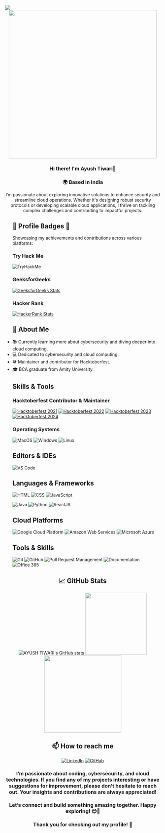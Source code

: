 <img src="https://visitor-badge.laobi.icu/badge?page_id=Ayu-hack.Ayu-hack&"  />
 
<div align="center">
<img src="https://i.giphy.com/media/v1.Y2lkPTc5MGI3NjExNHZxYWJtNmgxYTEyZHZvZTR3Z3VpdG81aTRmZnY3dnoxMGYydWZtaSZlcD12MV9pbnRlcm5hbF9naWZfYnlfaWQmY3Q9Zw/QDjpIL6oNCVZ4qzGs7/giphy.gif" width="480" height="480" >  
 
### Hi there! I'm Ayush Tiwari👋
### 🌍 Based in India

I’m passionate about exploring innovative solutions to enhance security and streamline cloud operations. Whether it's designing robust security protocols or developing scalable cloud applications, I thrive on tackling complex challenges and contributing to impactful projects.

<UL align="left">

## 🌟 Profile Badges 🌟

Showcasing my achievements and contributions across various platforms:

### Try Hack Me
<img src="https://tryhackme-badges.s3.amazonaws.com/ayushtiwari02.png" alt="TryHackMe">

### GeeksforGeeks 

[![GeeksforGeeks Stats](https://img.shields.io/badge/GeeksforGeeks-Profile-0F9D58?logo=geeksforgeeks&logoColor=white)](https://www.geeksforgeeks.org/user/ayushtiwari578)

 
### Hacker Rank 
[![HackerRank Stats](https://img.shields.io/badge/HackerRank-Profile-4F9A94?logo=hackerrank&logoColor=white)](https://www.hackerrank.com/ayushtiwari578)

</ul>
<UL align="left">

## 🚀 About Me
<li>📚 Currently learning more about cybersecurity and diving deeper into cloud computing.</li>
<li>💻 Dedicated to cybersecurity and cloud computing.</li>
<li>🛠 Maintainer and contributor for Hacktoberfest.</li>
<li>🎓 BCA graduate from Amity University.</li>

</UL>

<UL align="left">

## Skills & Tools

### Hacktoberfest Contributor & Maintainer 
[![Hacktoberfest 2021](https://img.shields.io/badge/Hacktoberfest-2021-ff6f00?style=flat-square&logo=hacktoberfest&logoColor=white&labelColor=000000)](https://hacktoberfest.digitalocean.com/)
[![Hacktoberfest 2022](https://img.shields.io/badge/Hacktoberfest-2022-ff6f00?style=flat-square&logo=hacktoberfest&logoColor=white&labelColor=000000)](https://hacktoberfest.digitalocean.com/)
[![Hacktoberfest 2023](https://img.shields.io/badge/Hacktoberfest-2023-ff6f00?style=flat-square&logo=hacktoberfest&logoColor=white&labelColor=000000)](https://hacktoberfest.digitalocean.com/)
[![Hacktoberfest 2024](https://img.shields.io/badge/Hacktoberfest-2024-ff6f00?style=flat-square&logo=hacktoberfest&logoColor=white&labelColor=000000)](https://hacktoberfest.digitalocean.com/)

### Operating Systems
![MacOS](https://img.shields.io/badge/OS-MacOS-000000?logo=apple&logoColor=white)
![Windows](https://img.shields.io/badge/OS-Windows-0078D4?logo=microsoft&logoColor=white)
![Linux](https://img.shields.io/badge/OS-Linux-FCC624?logo=linux&logoColor=black)

## Editors & IDEs
![VS Code](https://img.shields.io/badge/Editor-VS_Code-007ACC?logo=visual-studio-code&logoColor=white)

## Languages & Frameworks
![HTML](https://img.shields.io/badge/Language-HTML-E34F26?logo=html5&logoColor=white)
![CSS](https://img.shields.io/badge/Language-CSS-1572B6?logo=css3&logoColor=white)
![JavaScript](https://img.shields.io/badge/Language-JavaScript-F7DF1E?logo=javascript&logoColor=black)


![Java](https://img.shields.io/badge/Language-Java-007396?logo=java&logoColor=white)
![Python](https://img.shields.io/badge/Language-Python-3776AB?logo=python&logoColor=white)
![ReactJS](https://img.shields.io/badge/Framework-ReactJS-61DAFB?logo=react&logoColor=black)

## Cloud Platforms
![Google Cloud Platform](https://img.shields.io/badge/Cloud-Google_Cloud-4285F4?logo=google-cloud&logoColor=white)
![Amazon Web Services](https://img.shields.io/badge/Cloud-AWS-232F3E?logo=amazon-aws&logoColor=white)
![Microsoft Azure](https://img.shields.io/badge/Cloud-Azure-0078D4?logo=microsoft-azure&logoColor=white)

## Tools & Skills
![Git](https://img.shields.io/badge/Tool-Git-F05032?logo=git&logoColor=white)
![GitHub](https://img.shields.io/badge/Platform-GitHub-181717?logo=github&logoColor=white)
![Pull Request Management](https://img.shields.io/badge/Skill-Pull_Request_Management-6CC644?logo=git&logoColor=white)
![Documentation](https://img.shields.io/badge/Skill-Documentation-4B8BBE?logo=read-the-docs&logoColor=white)
![Office 365](https://img.shields.io/badge/Office_365-0078D4?logo=microsoft-office&logoColor=white)

</ul>



## 📈 GitHub Stats
<div>

![AYUSH TIWARI's GitHub stats](https://github-readme-stats.vercel.app/api?username=Ayu-hack&show_icons=true&theme=radical)
<img src="https://github-readme-stats.vercel.app/api/top-langs?username=Ayu-hack&show_icons=true&locale=en&layout=compact&theme=radical&disable_animations=true" height="200px"><br>
<img src="https://github-profile-trophy.vercel.app/?username=Ayu-hack&row=2&column=3&theme=gruvbox" height="250px">
</div>



## 📫 How to reach me

[![LinkedIn](https://img.shields.io/badge/-LinkedIn-0077B5?style=flat-square&logo=linkedin&logoColor=white)](https://www.linkedin.com/in/ayush-tiwari02/)  [![GitHub](https://img.shields.io/badge/-GitHub-181717?style=flat-square&logo=github&logoColor=white)](https://github.com/Ayu-hack) 

### I’m passionate about coding, cybersecurity, and cloud technologies. If you find any of my projects interesting or have suggestions for improvement, please don’t hesitate to reach out. Your insights and contributions are always appreciated!

### Let’s connect and build something amazing together. Happy exploring! 😊🚀
### Thank you for checking out my profile! 🌟
<div>
